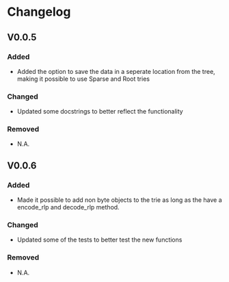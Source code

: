 # Changelog

## V0.0.5
### Added
- Added the option to save the data in a seperate location from the tree, making it possible to use Sparse and Root tries

### Changed
- Updated some docstrings to better reflect the functionality

### Removed
- N.A.

## V0.0.6
### Added
- Made it possible to add non byte objects to the trie as long as the have a encode_rlp and decode_rlp method.

### Changed
- Updated some of the tests to better test the new functions

### Removed
- N.A.